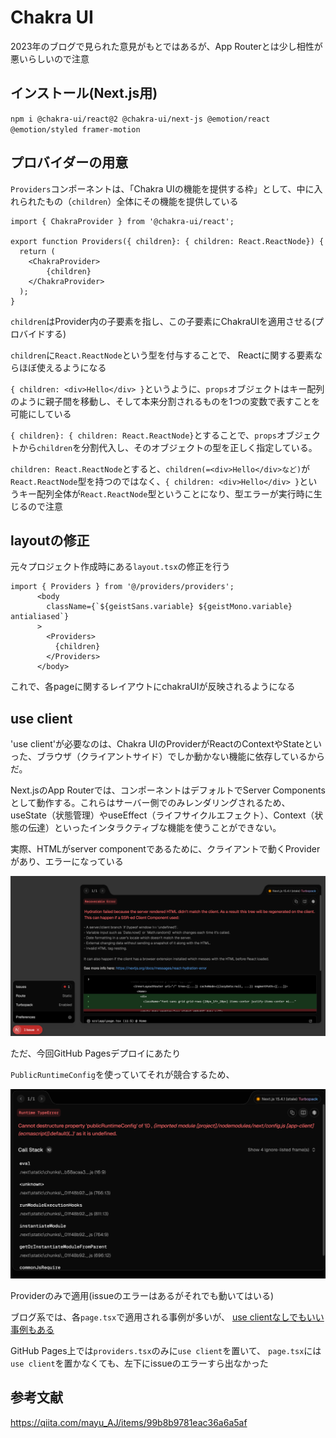 # Chakra UI

2023年のブログで見られた意見がもとではあるが、App Routerとは少し相性が悪いらしいので注意

## インストール(Next.js用)

`npm i @chakra-ui/react@2 @chakra-ui/next-js @emotion/react @emotion/styled framer-motion
`

## プロバイダーの用意

`Providers`コンポーネントは、「Chakra UIの機能を提供する枠」として、中に入れられたもの（`children`）全体にその機能を提供している

```
import { ChakraProvider } from '@chakra-ui/react';

export function Providers({ children}: { children: React.ReactNode}) {
  return (
    <ChakraProvider>
        {children}
    </ChakraProvider>
  );
}
```

`children`はProvider内の子要素を指し、この子要素にChakraUIを適用させる(プロバイドする)

`children`に`React.ReactNode`という型を付与することで、
Reactに関する要素ならほぼ使えるようになる

`{ children: <div>Hello</div> }`というように、`props`オブジェクトはキー配列のように親子間を移動し、そして本来分割されるものを1つの変数で表すことを可能にしている

`{ children}: { children: React.ReactNode}`とすることで、`props`オブジェクトから`children`を分割代入し、そのオブジェクトの型を正しく指定している。

`children: React.ReactNode`とすると、`children(=<div>Hello</div>など)`が`React.ReactNode`型を持つのではなく、`{ children: <div>Hello</div> }`というキー配列全体が`React.ReactNode`型ということになり、型エラーが実行時に生じるので注意

## layoutの修正

元々プロジェクト作成時にある`layout.tsx`の修正を行う

```
import { Providers } from '@/providers/providers';
      <body
        className={`${geistSans.variable} ${geistMono.variable} antialiased`}
      >
        <Providers>
          {children}
        </Providers>
      </body>
```

これで、各pageに関するレイアウトにchakraUIが反映されるようになる

## use client

'use client'が必要なのは、Chakra UIのProviderがReactのContextやStateといった、ブラウザ（クライアントサイド）でしか動かない機能に依存しているからだ。

Next.jsのApp Routerでは、コンポーネントはデフォルトでServer Componentsとして動作する。これらはサーバー側でのみレンダリングされるため、useState（状態管理）やuseEffect（ライフサイクルエフェクト）、Context（状態の伝達）といったインタラクティブな機能を使うことができない。

実際、HTMLがserver componentであるために、クライアントで動くProviderがあり、エラーになっている

![alt text](use_client_error.png)

ただ、今回GitHub Pagesデプロイにあたり

`PublicRuntimeConfig`を使っていてそれが競合するため、

![alt text](chakra_config_error.png)

Providerのみで適用(issueのエラーはあるがそれでも動いてはいる)

ブログ系では、各`page.tsx`で適用される事例が多いが、
[use clientなしでもいい事例もある](https://zenn.dev/collabostyle/articles/8e8d76d5611f7e)

GitHub Pages上では`providers.tsx`のみに`use client`を置いて、
`page.tsx`には`use client`を置かなくても、左下にissueのエラーすら出なかった

## 参考文献

https://qiita.com/mayu_AJ/items/99b8b9781eac36a6a5af
